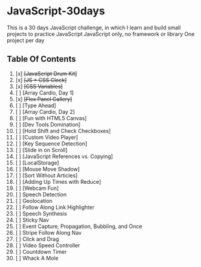 # JavaScript-30days
This is a 30 days JavaScript challenge, in which I learn and build small projects to practice JavaScript
JavaScript only, no framework or library 
One project per day

## Table Of Contents

1. [x] ~~[JavaScript Drum Kit]~~
2. [x] ~~[JS + CSS Clock]~~
3. [x] ~~[CSS Variables]~~
4. [ ] [Array Cardio, Day 1]
5. [x] ~~[Flex Panel Gallery]~~
6. [ ] [Type Ahead]
7. [ ] [Array Cardio, Day 2]
8. [ ] [Fun with HTML5 Canvas]
9. [ ] [Dev Tools Domination]
10. [ ] [Hold Shift and Check Checkboxes]
11. [ ] [Custom Video Player]
12. [ ] [Key Sequence Detection]
13. [ ] [Slide in on Scroll]
14. [ ] [JavaScript References vs. Copying]
15. [ ] [LocalStorage]
16. [ ] [Mouse Move Shadow]
17. [ ] [Sort Without Articles]
18. [ ] [Adding Up Times with Reduce]
19. [ ] [Webcam Fun]
20. [ ] Speech Detection
21. [ ] Geolocation
22. [ ] Follow Along Link Highlighter
23. [ ] Speech Synthesis
24. [ ] Sticky Nav
25. [ ] Event Capture, Propagation, Bubbling, and Once
26. [ ] Stripe Follow Along Nav
27. [ ] Click and Drag
28. [ ] Video Speed Controller
29. [ ] Countdown Timer
30. [ ] Whack A Mole

